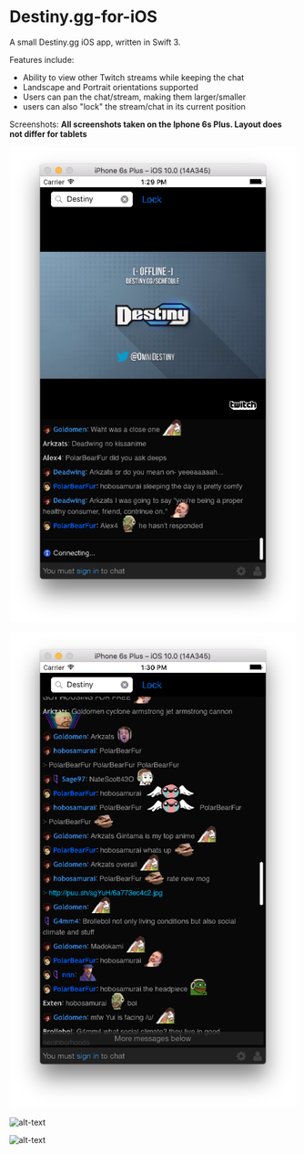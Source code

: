 # Destiny.gg-for-iOS

A small Destiny.gg iOS app, written in Swift 3. 

Features include:
* Ability to view other Twitch streams while keeping the chat
* Landscape and Portrait orientations supported
* Users can pan the chat/stream, making them larger/smaller
* users can also "lock" the stream/chat in its current position
  
Screenshots: 
__All screenshots taken on the Iphone 6s Plus. Layout does not differ for tablets__

![alt-text](https://github.com/dmegahan/Destiny.gg-for-iOS/blob/master/Screen%20Shot%202016-11-13%20at%201.29.46%20PM.png "Typical Portrait mode")

![alt-text](https://github.com/dmegahan/Destiny.gg-for-iOS/blob/master/Screen%20Shot%202016-11-13%20at%201.30.40%20PM.png "Portrait mode with the chat panned up, and taking up the full screen")

![alt-text](https://cloud.githubusercontent.com/assets/3003191/21535135/cc458308-cd3e-11e6-8c91-3dd33ac83387.png "Landscape mode")

![alt-text](https://cloud.githubusercontent.com/assets/3003191/21535138/d0dd38e8-cd3e-11e6-8ed3-a0e3f69c8953.png "Landscape mode with the stream panned right")
